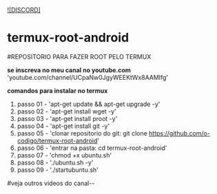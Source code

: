  [![DISCORD]](https://discord.gg/Xaqkdeh)
 # termux-root-android

#REPOSITORIO PARA FAZER ROOT PELO TERMUX 
 
**se inscreva no meu canal no youtube.com**
'youtube.com/channel/UCpaNw0JgyWEEKtWx8AAMIfg'

**comandos para instalar no termux**

1. passo 01 - 'apt-get update && apt-get upgrade -y'
2. passo 02 - 'apt-get install wget -y'
3. passo 03 - 'apt-get install proot -y'
4. passo 04 - 'apt-get install git -y'
5.  passo 05 - 'clonar repositorio do git: git clone https://github.com/o-codigo/termux-root-android'
6. passo 06 - 'entrar na pasta: cd termux-root-android'
7. passo 07 - 'chmod +x ubuntu.sh'
8. passo 08 - './ubuntu.sh -y'
9. passo 09 - './startubuntu.sh'

#veja outros videos do canal--
